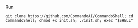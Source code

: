Run

```git clone https://github.com/CommandoAI/CommandoShell; cd CommandoShell; chmod +x init.sh; ./init.sh; exec "$SHELL"```
